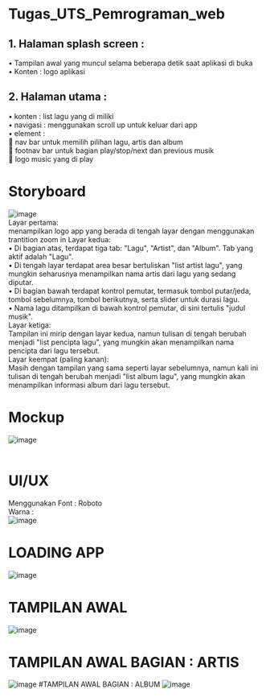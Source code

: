 # Tugas_UTS_Pemrograman_web
## 1.	Halaman splash screen :
•	Tampilan awal yang muncul selama beberapa detik saat aplikasi di buka <br>
•	Konten : logo aplikasi<br>

## 2.	Halaman utama :
•	konten : list lagu yang di miliki<br>
•	navigasi : menggunakan scroll up untuk keluar dari app<br>
•	element :<br>
	nav bar untuk memilih pilihan lagu, artis dan album<br>
	footnav bar untuk bagian play/stop/next dan previous musik<br>
	logo music yang di play<br>

# Storyboard
![image](https://github.com/user-attachments/assets/226bd54a-d4f1-4198-b82c-9abf40d5c03f) <br>
Layar pertama:<br>
menampilkan logo app yang berada di tengah layar dengan menggunakan trantition zoom in
Layar kedua:<br>
•	Di bagian atas, terdapat tiga tab: "Lagu", "Artist", dan "Album". Tab yang aktif adalah "Lagu".<br>
•	Di tengah layar terdapat area besar bertuliskan "list artist lagu", yang mungkin seharusnya menampilkan nama artis dari lagu yang sedang diputar.<br>
•	Di bagian bawah terdapat kontrol pemutar, termasuk tombol putar/jeda, tombol sebelumnya, tombol berikutnya, serta slider untuk durasi lagu.<br>
•	Nama lagu ditampilkan di bawah kontrol pemutar, di sini tertulis "judul musik".<br>
Layar ketiga:<br>
Tampilan ini mirip dengan layar kedua, namun tulisan di tengah berubah menjadi "list pencipta lagu", yang mungkin akan menampilkan nama pencipta dari lagu tersebut.<br>
Layar keempat (paling kanan):<br>
Masih dengan tampilan yang sama seperti layar sebelumnya, namun kali ini tulisan di tengah berubah menjadi "list album lagu", yang mungkin akan menampilkan informasi album dari lagu tersebut.<br>

# Mockup
![image](https://github.com/user-attachments/assets/598c08f3-1c33-41e3-acf6-bf6bbba4b9d1) <br>
<br>
# UI/UX
Menggunakan Font : Roboto <br>
Warna : <br>
![image](https://github.com/user-attachments/assets/d59f1fcb-721c-46be-8c6d-d967e9f2ef90) <br>

# LOADING APP
![image](https://github.com/user-attachments/assets/2f5034b0-1c15-4099-8d8d-2b4a1655d303)
# TAMPILAN AWAL
![image](https://github.com/user-attachments/assets/192ed9da-b2fd-4aad-87d7-61fdc4fc47d4)
# TAMPILAN AWAL BAGIAN : ARTIS
![image](https://github.com/user-attachments/assets/ab2b62ba-2b2a-45b1-b96a-1ac6624f9b33)
#TAMPILAN AWAL BAGIAN : ALBUM
![image](https://github.com/user-attachments/assets/36d40156-4f9b-4d99-b5e9-4ea1f690f658)



